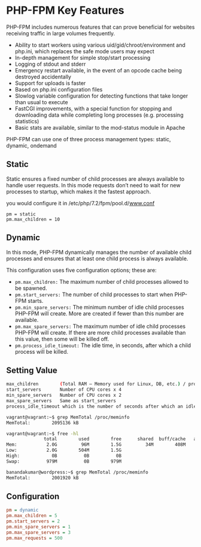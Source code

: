 # PHP-FPM Key Features
PHP-FPM includes numerous features that can prove beneficial for websites receiving traffic in large volumes frequently. 

- Ability to start workers using various uid/gid/chroot/environment and php.ini, which replaces the safe mode users may expect
- In-depth management for simple stop/start processing
- Logging of stdout and stderr
- Emergency restart available, in the event of an opcode cache being destroyed accidentally
- Support for uploads is faster
- Based on php.ini configuration files
- Slowlog variable configuration for detecting functions that take longer than usual to execute
- FastCGI improvements, with a special function for stopping and downloading data while completing long processes (e.g. processing statistics)
- Basic stats are available, similar to the mod-status module in Apache

PHP-FPM can use one of three process management types: static, dynamic, ondemand

## Static
Static ensures a fixed number of child processes are always available to handle user requests.
In this mode requests don’t need to wait for new processes to startup, which makes it the fastest approach.

you would configure it in /etc/php/7.2/fpm/pool.d/www.conf 
```
pm = static 
pm.max_children = 10 
```
## Dynamic
In this mode, PHP-FPM dynamically manages the number of available child processes and ensures that at least one child process is always available.

This configuration uses five configuration options; these are:

- `pm.max_children:` The maximum number of child processes allowed to be spawned.
- `pm.start_servers:` The number of child processes to start when PHP-FPM starts.
- `pm.min_spare_servers:` The minimum number of idle child processes PHP-FPM will create. More are created if fewer than this number are available.
- `pm.max_spare_servers:` The maximum number of idle child processes PHP-FPM will create. If there are more child processes available than this value, then some will be killed off.
- `pm.process_idle_timeout:` The idle time, in seconds, after which a child process will be killed.

## Setting	Value
```bash
max_children	    (Total RAM – Memory used for Linux, DB, etc.) / process size
start_servers	    Number of CPU cores x 4
min_spare_servers	Number of CPU cores x 2
max_spare_servers	Same as start_servers
process_idle_timeout which is the number of seconds after which an idle process will be killed.

vagrant@vagrant:~$ grep MemTotal /proc/meminfo
MemTotal:        2095136 kB

vagrant@vagrant:~$ free -hl
              total        used        free      shared  buff/cache   available
Mem:           2.0G         96M        1.5G         34M        408M        1.7G
Low:           2.0G        504M        1.5G
High:            0B          0B          0B
Swap:          979M          0B        979M

banandakumar@wordpress:~$ grep MemTotal /proc/meminfo
MemTotal:        2001920 kB
```

## Configuration

```ini
pm = dynamic
pm.max_children = 5
pm.start_servers = 2
pm.min_spare_servers = 1
pm.max_spare_servers = 3
pm.max_requests = 500
```
